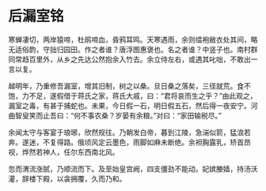 # 后漏室铭

​	寒蝉凄切，两岸猿啼，杜鹃啼血，昏鸦耳鸣。天寒遇雨，余则缊袍敝衣处其间，略无适俗韵，守拙归园田。作之者谁？唐浮图惠褒也。名之者谁？中竖子也。南村群同常趋百里外，从乡之先达公然抱余入竹去。余立侍左右，或遇其叱咄，不敢出一言以复。

​	越明年，乃重修吾漏室，增其旧制，树之以桑。旦日桑之落矣，三径就荒。食不饱，力不足，遂假借于蒋氏之家，蒋氏大戚，曰：“君将哀而生之乎？”由此观之，漏室之毒，有甚于捕蛇也。未果，今日假一石，明日假五石，然后得一夜安宁。河曲智叟笑而止吾曰：“何不事农桑？岁晏有余粮。”对曰：“家田输税尽。”

​	余闻太守与客宴于琅琊，欣然规往。乃朝发白帝，暮到江陵，急湍似箭，猛浪若奔。遂迷，不复得路。俄顷风定云墨色，雨脚如麻未断绝。余袒胸露乳，矫首昂视，烨然若神人，任尔东西南北风。

​	忽而渭流涨腻，乃顺流而下。及至始皇宫阙，四支僵劲不能动。妃嫔媵嫱，持汤沃灌，辞楼下殿，以衾拥覆，久而乃和。